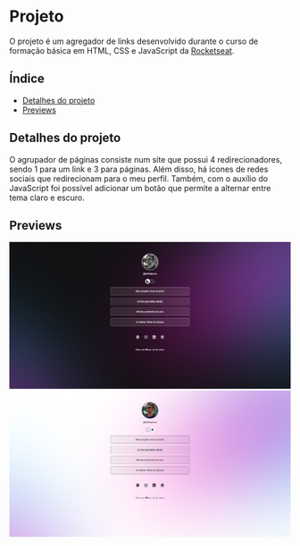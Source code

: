 # Projeto

O projeto é um agregador de links desenvolvido durante o curso de formação básica em HTML, CSS e JavaScript da <a href="https://www.rocketseat.com.br/" target="_blank">Rocketseat</a>.

## Índice
- [Detalhes do projeto](#secao-1)
- [Previews](#secao-2)

## Detalhes do projeto

O agrupador de páginas consiste num site que possui 4 redirecionadores, sendo 1 para um link e 3 para páginas. Além disso, há ícones de redes sociais que redirecionam para o meu perfil. Também, com o auxílio do JavaScript foi possível adicionar um botão que permite a alternar entre tema claro e escuro.

## Previews
<img src="./github/preview-dark-mode.png" alt="Captura de tela da home do site na versão dark mode">

<img src="./github/preview-light-mode.png" alt="Captura de tela da home do site na versão light mode">

